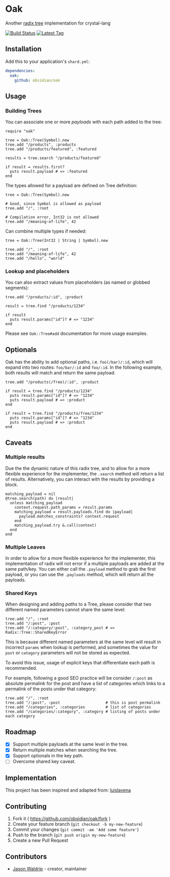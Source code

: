 # Oak
Another [radix tree](https://en.wikipedia.org/wiki/Radix_tree) implementation for crystal-lang

[![Build Status](https://img.shields.io/travis/obsidian/oak.svg)](https://travis-ci.org/obsidian/oak)
[![Latest Tag](https://img.shields.io/github/tag/obsidian/oak.svg)](https://github.com/obsidian/oak/tags)

## Installation

Add this to your application's `shard.yml`:

```yaml
dependencies:
  oak:
    github: obsidian/oak
```

## Usage

### Building Trees

You can associate one or more *payloads* with each path added to the tree:

```crystal
require "oak"

tree = Oak::Tree(Symbol).new
tree.add "/products", :products
tree.add "/products/featured", :featured

results = tree.search "/products/featured"

if result = results.first?
  puts result.payload # => :featured
end
```

The types allowed for a payload are defined on Tree definition:

```crystal
tree = Oak::Tree(Symbol).new

# Good, since Symbol is allowed as payload
tree.add "/", :root

# Compilation error, Int32 is not allowed
tree.add "/meaning-of-life", 42
```

Can combine multiple types if needed:

```crystal
tree = Oak::Tree(Int32 | String | Symbol).new

tree.add "/", :root
tree.add "/meaning-of-life", 42
tree.add "/hello", "world"
```

### Lookup and placeholders

You can also extract values from placeholders (as named or globbed segments):

```crystal
tree.add "/products/:id", :product

result = tree.find "/products/1234"

if result
  puts result.params["id"]? # => "1234"
end
```

Please see `Oak::Tree#add` documentation for more usage examples.

## Optionals

Oak has the ability to add optional paths, i.e. `foo(/bar)/:id`, which will expand
into two routes: `foo/bar/:id` and `foo/:id`. In the following example, both results
will match and return the same payload.

```crystal
tree.add "/products(/free)/:id", :product

if result = tree.find "/products/1234"
  puts result.params["id"]? # => "1234"
  puts result.payload # => :product
end

if result = tree.find "/products/free/1234"
  puts result.params["id"]? # => "1234"
  puts result.payload # => :product
end
```

## Caveats

### Multiple results

Due the the dynamic nature of this radix tree, and to allow for a more flexible
experience for the implementer, the `.search` method will return a list of results.
Alternatively, you can interact with the results by providing a block.

```crystal
matching_payload = nil
@tree.search(path) do |result|
  unless matching_payload
    context.request.path_params = result.params
    matching_payload = result.payloads.find do |payload|
      payload.matches_constraints? context.request
    end
    matching_payload.try &.call(context)
  end
end
```

### Multiple Leaves

In order to allow for a more flexible experience for the implementer, this
implementation of radix will not error if a multiple payloads are added at the
same path/key. You can either call the `.payload` method to grab the first payload,
or you can use the `.payloads` method, which will return all the payloads.

### Shared Keys

When designing and adding *paths* to a Tree, please consider that two different
named parameters cannot share the same level:

```crystal
tree.add "/", :root
tree.add "/:post", :post
tree.add "/:category/:post", :category_post # => Radix::Tree::SharedKeyError
```

This is because different named parameters at the same level will result in
incorrect `params` when lookup is performed, and sometimes the value for
`post` or `category` parameters will not be stored as expected.

To avoid this issue, usage of explicit keys that differentiate each path is
recommended.

For example, following a good SEO practice will be consider `/:post` as
absolute permalink for the post and have a list of categories which links to
a permalink of the posts under that category:

```crystal
tree.add "/", :root
tree.add "/:post", :post                    # this is post permalink
tree.add "/categories", :categories         # list of categories
tree.add "/categories/:category", :category # listing of posts under each category
```
## Roadmap

* [X] Support multiple payloads at the same level in the tree.
* [X] Return multiple matches when searching the tree.
* [X] Support optionals in the key path.
* [ ] Overcome shared key caveat.

## Implementation

This project has been inspired and adapted from:
[luislavena](https://github.com/luislavena/radix)

## Contributing

1. Fork it ( https://github.com/obsidian/oak/fork )
2. Create your feature branch (`git checkout -b my-new-feature`)
3. Commit your changes (`git commit -am 'Add some feature'`)
4. Push to the branch (`git push origin my-new-feature`)
5. Create a new Pull Request

## Contributors

- [Jason Waldrip](https://github.com/jwaldrip) - creator, maintainer
